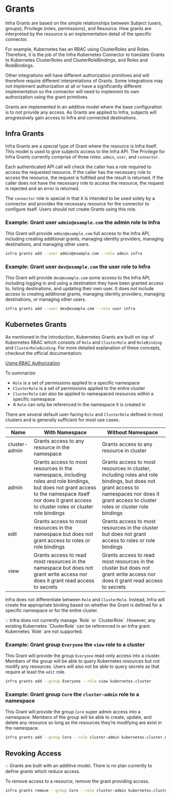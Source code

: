 # Grants

Infra Grants are based on the simple relationships between Subject (users, groups), Privilege (roles, permissions), and Resource. How grants are interpreted by the resource is an implementation detail of the specific connector. 

For example, Kubernetes has an RBAC using ClusterRoles and Roles. Therefore, it is the job of the Infra Kubernetes Connector to translate Grants to Kubernetes ClusterRoles and ClusterRoleBindings, and Roles and RoleBindings. 

Other integrations will have different authorization primitives and will therefore require different interpretations of Grants. Some integrations may not implement authorization at all or have a significantly different implementation so the connector will need to implement its own authorization using the grant primitives.

Grants are implemented in an additive model where the base configuration is to not provide any access. As Grants are applied to Infra, subjects will progressively gain access to Infra and connected destinations.

## Infra Grants

Infra Grants are a special type of Grant where the resource is Infra itself. This model is used to give subjects access to the Infra API. The Privilege for Infra Grants currently comprise of three roles: `admin`, `user`, and `connector`. 

Each authenticated API call will check the caller has a role required to access the requested resource. If the caller has the necessary role to access the resource, the request is fulfilled and the result is returned. If the caller does *not* have the necessary role to access the resource, the request is rejected and an error is returned.

The `connector` role is special in that it is intended to be used solely by a connector and provides the necessary resource for the connector to configure itself. Users should *not* create Grants using this role.

### Example: Grant user `admin@example.com` the admin role to Infra

This Grant will provide `admin@example.com` full access to the Infra API, including creating additional grants, managing identity providers, managing destinations, and managing other users.

```bash
infra grants add --user admin@example.com --role admin infra
```

### Example: Grant user `dev@example.com` the user role to Infra

This Grant will provide `dev@example.com` *some* access to the Infra API, including logging in and using a destination they have been granted access to, listing destinations, and updating their own user. It does *not* include access to creating additional grants, managing identity providers, managing destinations, or managing other users.

```bash
infra grants add --user dev@example.com --role user infra
```

## Kubernetes Grants

As mentioned in the introduction, Kubernetes Grants are built on top of Kubernetes RBAC which consists of `Role` and `ClusterRole` and `RoleBinding` and `ClusterRoleBinding`. For more detailed explanation of these concepts, checkout the official documentation:

[Using RBAC Authorization](https://kubernetes.io/docs/reference/access-authn-authz/rbac/)

To summarize:

- `Role` is a set of permissions applied to a specific namespace
- `ClusterRole` is a set of permissions applied to the entire cluster
- `ClusterRole` can also be applied to namespaced resources within a specific namespace
- A `Role` can only be referenced in the namespace it is created in

There are several default user-facing `Role` and `ClusterRole` defined in most clusters and is generally sufficient for most use cases.

| Name | With Namespace | Without Namespace |
| --- | --- | --- |
| cluster-admin | Grants access to any resource in the namespace | Grants access to any resource in cluster |
| admin | Grants access to most resources in the namespace, including roles and role bindings, but does not grant access to the namespace itself nor does it grant access to  cluster roles or cluster role bindings | Grants access to most resources in cluster, including roles and role bindings, but does not grant access to namespaces nor does it grant access to cluster roles or cluster role bindings |
| edit | Grants access to most resources in the namespace but does not grant access to roles or role bindings | Grants access to most resources in the cluster but does not grant access to roles or role bindings |
| view | Grants access to read most resources in the namespace but does not grant write access nor does it grant read access to secrets | Grants access to read most resources in the cluster but does not grant write access nor does it grant read access to secrets |

Infra does not differentiate between `Role` and `ClusterRole`. Instead, Infra will create the appropriate binding based on whether the Grant is defined for a specific namespace or for the entire cluster.

<aside>
💡 Infra does not currently manage `Role` or `ClusterRole`. However, any existing Kubernetes `ClusterRole` can be referenced in an Infra grant. Kubernetes `Role` are not supported.

</aside>

### Example: Grant group `Everyone` the `view` role to a cluster

This Grant will provide the group `Everyone` read-only access into a cluster. Members of the group will be able to query Kubernetes resources but not modify any resources. Users will also not be able to query secrets as that require at least the `edit` role.

```bash
infra grants add --group Everyone --role view kubernetes.cluster
```

### Example: Grant group `Core` the `cluster-admin` role to a namespace

This Grant will provide the group `Core` super admin access into a namespace. Members of the group will be able to create, update, and delete any resource so long as the resources they’re modifying are exist in the namespace.

```bash
infra grants add --group Core --role cluster-admin kubernetes.cluster.namespace
```

## Revoking Access

<aside>
💡 Grants are built with an additive model. There is no plan currently to define grants which reduce access.

</aside>

To remove access to a resource, remove the grant providing access.

```bash
infra grants remove --group Core --role cluster-admin kubernetes.cluster.namespace
```
